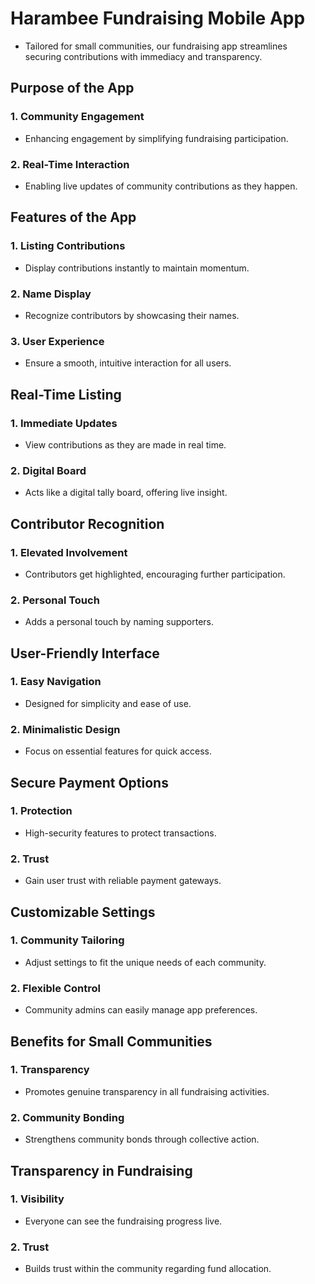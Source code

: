 # Harambee Fundraising Mobile App

- Tailored for small communities, our fundraising app streamlines securing contributions with immediacy and transparency.

## Purpose of the App

### 1. Community Engagement

- Enhancing engagement by simplifying fundraising participation.

### 2. Real-Time Interaction

- Enabling live updates of community contributions as they happen.

## Features of the App

### 1. Listing Contributions

- Display contributions instantly to maintain momentum.

### 2. Name Display

- Recognize contributors by showcasing their names.

### 3. User Experience

- Ensure a smooth, intuitive interaction for all users.

## Real-Time Listing

### 1. Immediate Updates

- View contributions as they are made in real time.

### 2. Digital Board

- Acts like a digital tally board, offering live insight.

## Contributor Recognition

### 1. Elevated Involvement

- Contributors get highlighted, encouraging further participation.

### 2. Personal Touch

- Adds a personal touch by naming supporters.

## User-Friendly Interface

### 1. Easy Navigation

- Designed for simplicity and ease of use.

### 2. Minimalistic Design

- Focus on essential features for quick access.

## Secure Payment Options

### 1. Protection

- High-security features to protect transactions.

### 2. Trust

- Gain user trust with reliable payment gateways.

## Customizable Settings

### 1. Community Tailoring

- Adjust settings to fit the unique needs of each community.

### 2. Flexible Control

- Community admins can easily manage app preferences.

## Benefits for Small Communities

### 1. Transparency

- Promotes genuine transparency in all fundraising activities.

### 2. Community Bonding

- Strengthens community bonds through collective action.

## Transparency in Fundraising

### 1. Visibility

- Everyone can see the fundraising progress live.

### 2. Trust

- Builds trust within the community regarding fund allocation.
